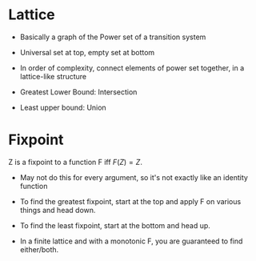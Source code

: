 # Lattice
- Basically a graph of the Power set of a transition system
- Universal set at top, empty set at bottom
- In order of complexity, connect elements of power set together, in a lattice-like structure


- Greatest Lower Bound: Intersection
- Least upper bound: Union

# Fixpoint
Z is a fixpoint to a function F iff $F(Z) = Z$.

- May not do this for every argument, so it's not exactly like an identity function

- To find the greatest fixpoint, start at the top and apply F on various things and head down. 
- To find the least fixpoint, start at the bottom and head up.
- In a finite lattice and with a monotonic F, you are guaranteed to find either/both.
